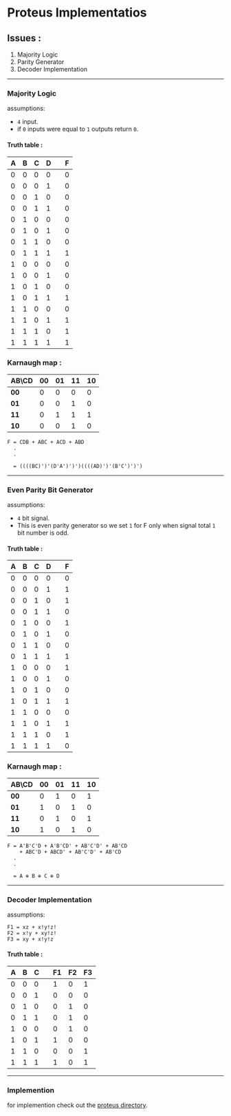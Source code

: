 

# Proteus Implementatios
## Issues :
1. Majority Logic
2. Parity Generator
3. Decoder Implementation
---

### Majority Logic
assumptions:
- `4` input.
- if `0` inputs were equal to `1` outputs return `0`.

#### Truth table :
A | B | C | D || F
--- | --- | --- | --- | --- | ---
0 | 0 | 0 | 0 || 0
0 | 0 | 0 | 1 || 0
0 | 0 | 1 | 0 || 0
0 | 0 | 1 | 1 || 0
0 | 1 | 0 | 0 || 0
0 | 1 | 0 | 1 || 0
0 | 1 | 1 | 0 || 0
0 | 1 | 1 | 1 || 1
1 | 0 | 0 | 0 || 0
1 | 0 | 0 | 1 || 0
1 | 0 | 1 | 0 || 0
1 | 0 | 1 | 1 || 1
1 | 1 | 0 | 0 || 0
1 | 1 | 0 | 1 || 1
1 | 1 | 1 | 0 || 1
1 | 1 | 1 | 1 || 1

### Karnaugh map :
|AB\CD| 00 | 01 | 11 | 10
--- | --- | --- | --- | ---
**00** | 0 | 0 | 0 | 0
**01** | 0 | 0 | 1 | 0
**11** | 0 | 1 | 1 | 1
**10** | 0 | 0 | 1 | 0

```
F = CDB + ABC + ACD + ABD
  .
  .

  = ((((BC)')'(D'A')')')((((AD)')'(B'C')')')
```
---

### Even Parity Bit Generator
assumptions:
- `4` bit signal.
- This is even parity generator so we set `1` for F only when signal total `1` bit number is odd.

#### Truth table :
A | B | C | D || F
--- | --- | --- | --- | --- | ---
0 | 0 | 0 | 0 || 0
0 | 0 | 0 | 1 || 1
0 | 0 | 1 | 0 || 1
0 | 0 | 1 | 1 || 0
0 | 1 | 0 | 0 || 1
0 | 1 | 0 | 1 || 0
0 | 1 | 1 | 0 || 0
0 | 1 | 1 | 1 || 1
1 | 0 | 0 | 0 || 1
1 | 0 | 0 | 1 || 0
1 | 0 | 1 | 0 || 0
1 | 0 | 1 | 1 || 1
1 | 1 | 0 | 0 || 0
1 | 1 | 0 | 1 || 1
1 | 1 | 1 | 0 || 1
1 | 1 | 1 | 1 || 0

### Karnaugh map :
|AB\CD| 00 | 01 | 11 | 10
--- | --- | --- | --- | ---
**00** | 0 | 1 | 0 | 1
**01** | 1 | 0 | 1 | 0
**11** | 0 | 1 | 0 | 1
**10** | 1 | 0 | 1 | 0

```
F = A'B'C'D + A'B'CD' + AB'C'D' + AB'CD
    + ABC'D + ABCD' + AB'C'D' + AB'CD
  .
  .

  = A ⊕ B ⊕ C ⊕ D
```
---
### Decoder Implementation
assumptions:
```
F1 = xz + x!y!z!
F2 = x!y + xy!z!	
F3 = xy + x!y!z
```

#### Truth table : 
A | B | C || F1 | F2 | F3  
--- | --- | --- | --- | --- | --- | ---
0 | 0 | 0 || 1 | 0 | 1 
0 | 0 | 1 || 0 | 0 | 0 
0 | 1 | 0 || 0 | 1 | 0 
0 | 1 | 1 || 0 | 1 | 0 
1 | 0 | 0 || 0 | 1 | 0 
1 | 0 | 1 || 1 | 0 | 0 
1 | 1 | 0 || 0 | 0 | 1 
1 | 1 | 1 || 1 | 0 | 1 

***

### Implemention
for implemention check out the [proteus directory](https://github.com/arvin2079/verilog-proj/tree/main/proteus%20implementations).
